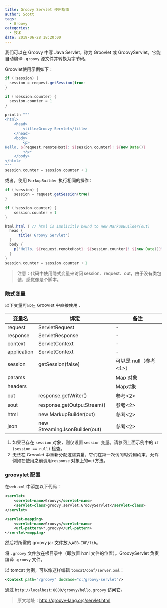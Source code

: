 ```yaml
---
title: Groovy Servlet 使用指南
author: Scott
tags:
  - Groovy
categories:
  - 技术
date: 2019-06-28 18:20:00
---
```

我们可以在 Groovy 中写 Java Servlet，称为 Groovlet 或 GroovyServlet。它能自动编译 `.groovy` 源文件并转换为字节码。

Groovlet使用示例如下：
```groovy
if (!session) {
  session = request.getSession(true)
}

if (!session.counter) {
  session.counter = 1
}

println """
<html>
    <head>
        <title>Groovy Servlet</title>
    </head>
    <body>
        <p>
Hello, ${request.remoteHost}: ${session.counter}! ${new Date()}
        </p>
    </body>
</html>
"""
session.counter = session.counter + 1
```
或者，使用 `MarkupBuilder` 执行相同的操作：
```groovy
if (!session) {
    session = request.getSession(true)
}

if (!session.counter) {
    session.counter = 1
}

html.html { // html is implicitly bound to new MarkupBuilder(out)
  head {
      title('Groovy Servlet')
  }
  body {
    p("Hello, ${request.remoteHost}: ${session.counter}! ${new Date()}")
  }
}
session.counter = session.counter + 1
```
> 注意：代码中使用隐式变量来访问 session、request、out，由于没有类包装，感觉像是个脚本。

### 隐式变量
以下变量可以在 Groovlet 中直接使用：

|变量名|	绑定	|备注|
|---|---|---|
|request|ServletRequest|-|
|response|ServletResponse|-|
|context|ServletContext|-|
|application|ServletContext|-|
|session|getSession(false)|可以是 null（参考<1>）|
|params||Map 对象|
|headers||Map对象|
|out|	response.getWriter()|参考<2>|
|sout|response.getOutputStream()|参考<2>|
|html|new MarkupBuilder(out)|参考<2>|
|json|new StreamingJsonBuilder(out)|参考<2>|

1. 如果已存在 `session` 对象，则仅设置 `session` 变量。请参阅上面示例中的 `if (session == null)` 检查。
2. 无法在 Groovlet 中重新分配这些变量。它们在第一次访问时受到约束，允许例如在使用之前调用`response` 对象上的`out`方法。

### groovylet 配置
在`web.xml` 中添加以下代码：
```xml
<servlet>
    <servlet-name>Groovy</servlet-name>
    <servlet-class>groovy.servlet.GroovyServlet</servlet-class>
</servlet>

<servlet-mapping>
    <servlet-name>Groovy</servlet-name>
    <url-pattern>*.groovy</url-pattern>
</servlet-mapping>
```
然后将所需的 groovy jar 文件放入`WEB-INF/lib`。

将 `.groovy` 文件放在根目录中（即放置 html 文件的位置）。GroovyServlet 负责编译 `.groovy` 文件。

以 tomcat 为例，可以像这样编辑 `tomcat/conf/server.xml`：
```xml
<Context path="/groovy" docBase="c:/groovy-servlet"/>
```
通过 `http://localhost:8080/groovy/hello.groovy` 访问它。

> 原文地址：http://groovy-lang.org/servlet.html